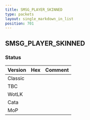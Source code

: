 ```yaml
---
title: SMSG_PLAYER_SKINNED
type: packets
layout: single_markdown_in_list
position: 701
---
```


## SMSG_PLAYER_SKINNED

### Status

Version    | Hex        | Comment
---------- | ---------- | ---------- 
Classic    |            |
TBC        |            |
WotLK      |            |
Cata       |            |
MoP        |            |